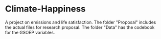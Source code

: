 # Climate-Happiness
A project on emissions and life satisfaction.
The folder "Proposal" includes the actual files for research proposal.
The folder "Data" has the codebook for the GSOEP variables. 

